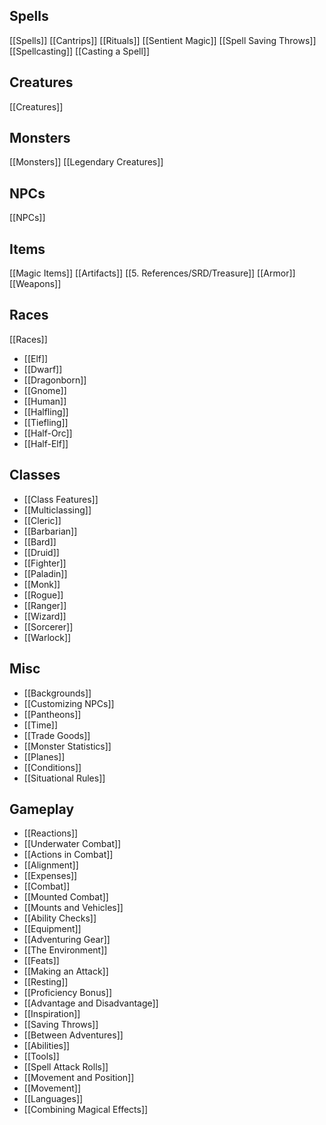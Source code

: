 ## Spells
[[Spells]]
[[Cantrips]]
[[Rituals]]
[[Sentient Magic]]
[[Spell Saving Throws]]
[[Spellcasting]]
[[Casting a Spell]]

## Creatures
[[Creatures]]

## Monsters
[[Monsters]]
[[Legendary Creatures]]

## NPCs

[[NPCs]]

## Items

[[Magic Items]]
[[Artifacts]]
[[5. References/SRD/Treasure]]
[[Armor]]
[[Weapons]]

## Races
[[Races]]
- [[Elf]]
- [[Dwarf]]
- [[Dragonborn]]
- [[Gnome]]
- [[Human]]
- [[Halfling]]
- [[Tiefling]]
- [[Half-Orc]]
- [[Half-Elf]]

## Classes
- [[Class Features]]
- [[Multiclassing]]
- [[Cleric]]
- [[Barbarian]]
- [[Bard]]
- [[Druid]]
- [[Fighter]]
- [[Paladin]]
- [[Monk]]
- [[Rogue]]
- [[Ranger]]
- [[Wizard]]
- [[Sorcerer]]
- [[Warlock]]

## Misc
- [[Backgrounds]]
- [[Customizing NPCs]]
- [[Pantheons]]
- [[Time]]
- [[Trade Goods]]
- [[Monster Statistics]]
- [[Planes]]
- [[Conditions]]
- [[Situational Rules]]

## Gameplay
- [[Reactions]]
- [[Underwater Combat]]
- [[Actions in Combat]]
- [[Alignment]]
- [[Expenses]]
- [[Combat]]
- [[Mounted Combat]]
- [[Mounts and Vehicles]]
- [[Ability Checks]]
- [[Equipment]]
- [[Adventuring Gear]]
- [[The Environment]]
- [[Feats]]
- [[Making an Attack]]
- [[Resting]]
- [[Proficiency Bonus]]
- [[Advantage and Disadvantage]]
- [[Inspiration]]
- [[Saving Throws]]
- [[Between Adventures]]
- [[Abilities]]
- [[Tools]]
- [[Spell Attack Rolls]]
- [[Movement and Position]]
- [[Movement]]
- [[Languages]]
- [[Combining Magical Effects]]